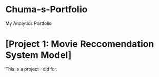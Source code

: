 # Chuma-s-Portfolio
My Analytics Portfolio
# [Project 1: Movie Reccomendation System Model]
This is a project i did for.
